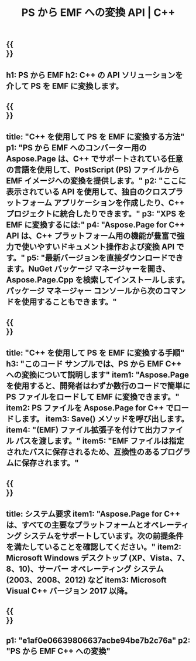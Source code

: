 ﻿---
translation: true
template: /_templates/_conversion-child-cpp.md
title: PS から EMF への変換 API | C++
url: /cpp/conversion/ps-to-emf/
description: PS から EMF への変換は、Aspose.Page for C++ API ソリューションによって提供されます。 Windows 32 ビット、Windows 64 ビット、および Linux 64 ビットの C++ ランタイム環境で動作します。
informat: PS
outformat: EMF
otherformats: XPS EPS
---

{{<section banner>}}
---
h1: PS から EMF
h2: C++ の API ソリューションを介して PS を EMF に変換します。
---

{{<section overview>}}
---
title: "C++ を使用して PS を EMF に変換する方法"
p1: "PS から EMF へのコンバーター用の Aspose.Page は、C++ でサポートされている任意の言語を使用して、PostScript (PS) ファイルから EMF イメージへの変換を提供します。"
p2: "ここに表示されている API を使用して、独自のクロスプラットフォーム アプリケーションを作成したり、C++ プロジェクトに統合したりできます。"
p3: "XPS を EMF に変換するには:"
p4: "Aspose.Page for C++ API は、C++ プラットフォーム用の機能が豊富で強力で使いやすいドキュメント操作および変換 API です。"
p5: "最新バージョンを直接ダウンロードできます。NuGet パッケージ マネージャーを開き、Aspose.Page.Cpp を検索してインストールします。パッケージ マネージャー コンソールから次のコマンドを使用することもできます。"
---

{{<section feature1>}}
---
title: "C++ を使用して PS を EMF に変換する手順"
h3: "このコード サンプルでは、​​PS から EMF C++ への変換について説明します"
item1: "Aspose.Page を使用すると、開発者はわずか数行のコードで簡単に PS ファイルをロードして EMF に変換できます。"
item2: PS ファイルを Aspose.Page for C++ でロードします。
item3: Save() メソッドを呼び出します。
item4: "(EMF) ファイル拡張子を付けて出力ファイル パスを渡します。"
item5: "EMF ファイルは指定されたパスに保存されるため、互換性のあるプログラムに保存されます。"
---

{{<section feature2>}}
---
title: システム要求
item1: "Aspose.Page for C++ は、すべての主要なプラットフォームとオペレーティング システムをサポートしています。次の前提条件を満たしていることを確認してください。"
item2: Microsoft Windows デスクトップ (XP、Vista、7、8、10)、サーバー オペレーティング システム (2003、2008、2012) など
item3: Microsoft Visual C++ バージョン 2017 以降。
---

{{<section gist>}}
---
p1: "e1af0e06639806637acbe94be7b2c76a"
p2: "PS から EMF C++ への変換"
---

